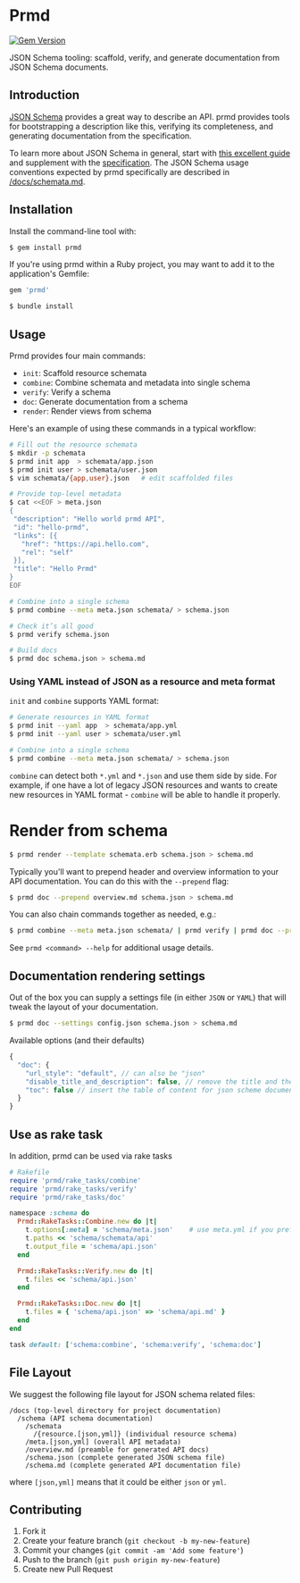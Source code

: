 # Prmd

[![Gem Version](https://badge.fury.io/rb/prmd.svg)](http://badge.fury.io/rb/prmd)

JSON Schema tooling: scaffold, verify, and generate documentation
from JSON Schema documents.


## Introduction

[JSON Schema](http://json-schema.org/) provides a great way to describe
an API. prmd provides tools for bootstrapping a description like this,
verifying its completeness, and generating documentation from the
specification.

To learn more about JSON Schema in general, start with
[this excellent guide](http://spacetelescope.github.io/understanding-json-schema/)
and supplement with the [specification](http://json-schema.org/documentation.html).
The JSON Schema usage conventions expected by prmd specifically are
described in [/docs/schemata.md](/docs/schemata.md).

## Installation

Install the command-line tool with:

```bash
$ gem install prmd
```

If you're using prmd within a Ruby project, you may want to add it
to the application's Gemfile:

```ruby
gem 'prmd'
```

```bash
$ bundle install
```

## Usage

Prmd provides four main commands:

* `init`: Scaffold resource schemata
* `combine`: Combine schemata and metadata into single schema
* `verify`: Verify a schema
* `doc`: Generate documentation from a schema
* `render`: Render views from schema

Here's an example of using these commands in a typical workflow:

```bash
# Fill out the resource schemata
$ mkdir -p schemata
$ prmd init app  > schemata/app.json
$ prmd init user > schemata/user.json
$ vim schemata/{app,user}.json   # edit scaffolded files

# Provide top-level metadata
$ cat <<EOF > meta.json
{
 "description": "Hello world prmd API",
 "id": "hello-prmd",
 "links": [{
   "href": "https://api.hello.com",
   "rel": "self"
 }],
 "title": "Hello Prmd"
}
EOF

# Combine into a single schema
$ prmd combine --meta meta.json schemata/ > schema.json

# Check it’s all good
$ prmd verify schema.json

# Build docs
$ prmd doc schema.json > schema.md
```

### Using YAML instead of JSON as a resource and meta format

`init` and `combine` supports YAML format:

```bash
# Generate resources in YAML format
$ prmd init --yaml app  > schemata/app.yml
$ prmd init --yaml user > schemata/user.yml

# Combine into a single schema
$ prmd combine --meta meta.json schemata/ > schema.json
```

`combine` can detect both `*.yml` and `*.json` and use them side by side. For example, if one have a lot of legacy JSON resources and wants to create new resources in YAML format - `combine` will be able to handle it properly.

# Render from schema

```bash
$ prmd render --template schemata.erb schema.json > schema.md
```

Typically you'll want to prepend header and overview information to
your API documentation. You can do this with the `--prepend` flag:

```bash
$ prmd doc --prepend overview.md schema.json > schema.md
```

You can also chain commands together as needed, e.g.:

```bash
$ prmd combine --meta meta.json schemata/ | prmd verify | prmd doc --prepend overview.md > schema.md
```

See `prmd <command> --help` for additional usage details.

## Documentation rendering settings

Out of the box you can supply a settings file (in either `JSON` or `YAML`) that will tweak the layout of your documentation.

```bash
$ prmd doc --settings config.json schema.json > schema.md
```

Available options (and their defaults)
```js
{
  "doc": {
    "url_style": "default", // can also be "json"
    "disable_title_and_description": false, // remove the title and the description, useful when using your own custom header
    "toc": false // insert the table of content for json scheme documentation to the top of the file. (default disable)
  }
}
```

## Use as rake task

In addition, prmd can be used via rake tasks

```ruby
# Rakefile
require 'prmd/rake_tasks/combine'
require 'prmd/rake_tasks/verify'
require 'prmd/rake_tasks/doc'

namespace :schema do
  Prmd::RakeTasks::Combine.new do |t|
    t.options[:meta] = 'schema/meta.json'    # use meta.yml if you prefer YAML format
    t.paths << 'schema/schemata/api'
    t.output_file = 'schema/api.json'
  end

  Prmd::RakeTasks::Verify.new do |t|
    t.files << 'schema/api.json'
  end

  Prmd::RakeTasks::Doc.new do |t|
    t.files = { 'schema/api.json' => 'schema/api.md' }
  end
end

task default: ['schema:combine', 'schema:verify', 'schema:doc']
```

## File Layout

We suggest the following file layout for JSON schema related files:

```
/docs (top-level directory for project documentation)
  /schema (API schema documentation)
    /schemata
      /{resource.[json,yml]} (individual resource schema)
    /meta.[json,yml] (overall API metadata)
    /overview.md (preamble for generated API docs)
    /schema.json (complete generated JSON schema file)
    /schema.md (complete generated API documentation file)
```

where `[json,yml]` means that it could be either `json` or `yml`.

## Contributing

1. Fork it
2. Create your feature branch (`git checkout -b my-new-feature`)
3. Commit your changes (`git commit -am 'Add some feature'`)
4. Push to the branch (`git push origin my-new-feature`)
5. Create new Pull Request

